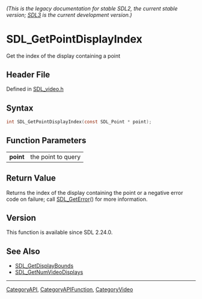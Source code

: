 ###### (This is the legacy documentation for stable SDL2, the current stable version; [SDL3](https://wiki.libsdl.org/SDL3/) is the current development version.)
# SDL_GetPointDisplayIndex

Get the index of the display containing a point

## Header File

Defined in [SDL_video.h](https://github.com/libsdl-org/SDL/blob/SDL2/include/SDL_video.h)

## Syntax

```c
int SDL_GetPointDisplayIndex(const SDL_Point * point);

```

## Function Parameters

|               |                    |
| ------------- | ------------------ |
| **point**     | the point to query |

## Return Value

Returns the index of the display containing the point or a negative error
code on failure; call [SDL_GetError](SDL_GetError)() for more information.

## Version

This function is available since SDL 2.24.0.

## See Also

- [SDL_GetDisplayBounds](SDL_GetDisplayBounds)
- [SDL_GetNumVideoDisplays](SDL_GetNumVideoDisplays)

----
[CategoryAPI](CategoryAPI), [CategoryAPIFunction](CategoryAPIFunction), [CategoryVideo](CategoryVideo)

